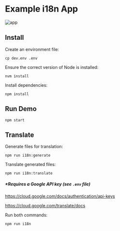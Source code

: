 # Example i18n App

![app](https://user-images.githubusercontent.com/2968519/57331754-61147e00-70e7-11e9-9682-e11d2ef96565.png)

## Install

Create an environment file:
```
cp dev.env .env
```
Ensure the correct version of Node is installed:
```
nvm install
```
Install dependencies:
```
npm install
```

## Run Demo

```
npm start
```

## Translate

Generate files for translation:
```
npm run i18n:generate
```

Translate generated files:
```
npm run i18n:translate
```
##### *Requires a Google API key (see `.env` file)

https://cloud.google.com/docs/authentication/api-keys

https://cloud.google.com/translate/docs

Run both commands:
```
npm run i18n
```
